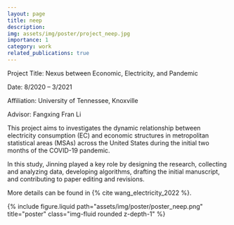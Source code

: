 ```yaml
---
layout: page
title: neep
description:
img: assets/img/poster/project_neep.jpg
importance: 1
category: work
related_publications: true
---
```


Project Title: Nexus between Economic, Electricity, and Pandemic

Date: 8/2020 – 3/2021

Affiliation: University of Tennessee, Knoxville

Advisor: Fangxing Fran Li

This project aims to investigates the dynamic relationship between electricity consumption (EC) and economic structures in metropolitan statistical areas (MSAs) across the United States during the initial two months of the COVID-19 pandemic.

In this study, Jinning played a key role by designing the research, collecting and analyzing data, developing algorithms, drafting the initial manuscript, and contributing to paper editing and revisions.

More details can be found in {% cite wang_electricity_2022 %}.

<div class="row">
    <div class="col-sm mt-3 mt-md-0">
        {% include figure.liquid path="assets/img/poster/poster_neep.png" title="poster" class="img-fluid rounded z-depth-1" %}
    </div>
</div>
